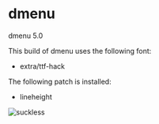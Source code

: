 # dmenu

dmenu 5.0

This build of dmenu uses the following font:

* extra/ttf-hack

The following patch is installed:

* lineheight

![suckless](https://raw.githubusercontent.com/geirda/Arch/master/suckless/suckless.png)
